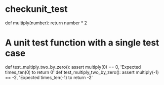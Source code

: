 # checkunit_test
def  multiply(number):
    return number * 2
 
# A unit test function with a single test case
def test_multiply_two_by_zero():
    assert multiply(0) == 0, 'Expected times_ten(0) to return 0'
def test_multiply_two_by_zero():
    assert multiply(-1) == -2, 'Expected times_ten(-1) to return -2'
    
